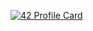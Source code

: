 [![42 Profile Card](https://1337-readme.vercel.app/api/profile?cursus=42cursus&dark=true&login=hbouqssi)](https://github.com/mohouyizme/1337-readme)
